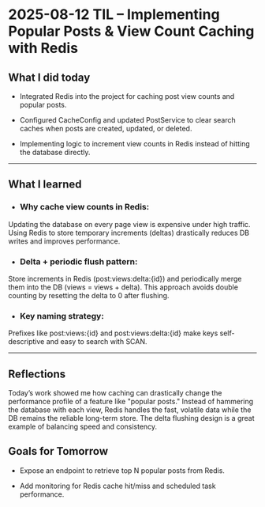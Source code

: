 # 2025-08-12 TIL – Implementing Popular Posts & View Count Caching with Redis

## What I did today
- Integrated Redis into the project for caching post view counts and popular posts.

- Configured CacheConfig and updated PostService to clear search caches when posts are created, updated, or deleted.

- Implementing logic to increment view counts in Redis instead of hitting the database directly.

---

## What I learned
- ### Why cache view counts in Redis:
Updating the database on every page view is expensive under high traffic.
Using Redis to store temporary increments (deltas) drastically reduces DB writes and improves performance.

- ### Delta + periodic flush pattern:
Store increments in Redis (post:views:delta:{id}) and periodically merge them into the DB (views = views + delta).
This approach avoids double counting by resetting the delta to 0 after flushing.

- ### Key naming strategy:
Prefixes like post:views:{id} and post:views:delta:{id} make keys self-descriptive and easy to search with SCAN.

---

## Reflections
Today’s work showed me how caching can drastically change the performance profile of a feature like "popular posts."
Instead of hammering the database with each view, Redis handles the fast, volatile data while the DB remains the reliable long-term store.
The delta flushing design is a great example of balancing speed and consistency.

## Goals for Tomorrow
- Expose an endpoint to retrieve top N popular posts from Redis.

-  Add monitoring for Redis cache hit/miss and scheduled task performance.
